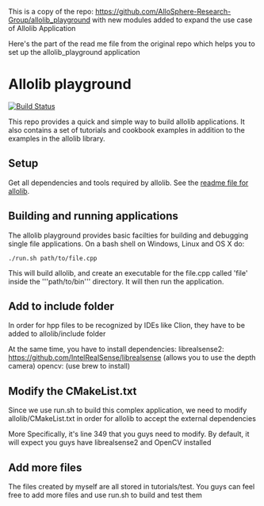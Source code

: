 This is a copy of the repo: https://github.com/AlloSphere-Research-Group/allolib_playground with new modules added to
expand the use case of Allolib Application

Here's the part of the read me file from the original repo which helps you to set up the allolib_playground application

# Allolib playground

[![Build Status](https://travis-ci.org/AlloSphere-Research-Group/allolib_playground.svg?branch=master)](https://travis-ci.org/AlloSphere-Research-Group/allolib_playground)

This repo provides a quick and simple way to build allolib applications. It also contains a set of tutorials and
cookbook examples in addition to the examples in the allolib library.

## Setup

Get all dependencies and tools required by allolib. See
the [readme file for allolib](https://github.com/AlloSphere-Research-Group/allolib/blob/master/readme.md).

## Building and running applications

The allolib playground provides basic facilties for building and debugging single file applications. On a bash shell on
Windows, Linux and OS X do:

    ./run.sh path/to/file.cpp

This will build allolib, and create an executable for the file.cpp called 'file' inside the '''path/to/bin''' directory.
It will then run the application.

## Add to include folder

In order for hpp files to be recognized by IDEs like Clion, they have to be added to allolib/include folder

At the same time, you have to install dependencies:
librealsense2: https://github.com/IntelRealSense/librealsense (allows you to use the depth camera)
opencv: (use brew to install)

## Modify the CMakeList.txt

Since we use run.sh to build this complex application, we need to modify allolib/CMakeList.txt in order for allolib to
accept the external dependencies

More Specifically, it's line 349 that you guys need to modify. By default, it will expect you guys have librealsense2
and OpenCV installed

## Add more files

The files created by myself are all stored in tutorials/test. You guys can feel free to add more files and use run.sh to
build and test them

